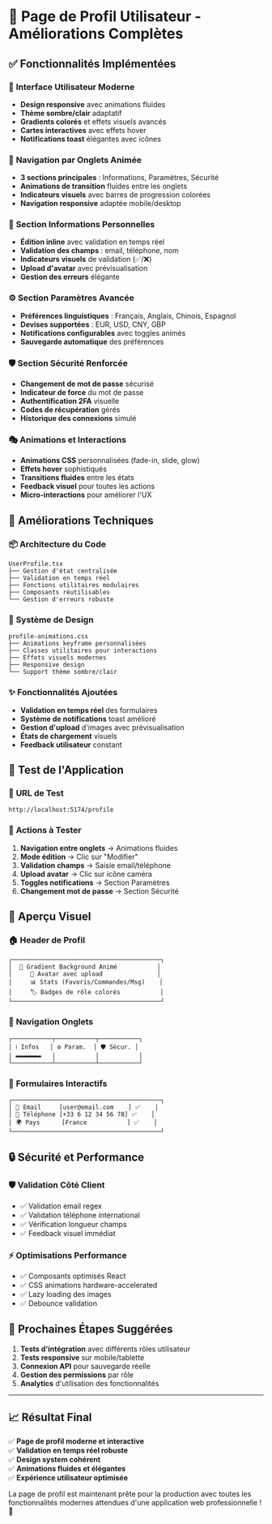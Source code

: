 # 🎉 Page de Profil Utilisateur - Améliorations Complètes

## ✅ Fonctionnalités Implémentées

### 🎨 **Interface Utilisateur Moderne**
- **Design responsive** avec animations fluides
- **Thème sombre/clair** adaptatif 
- **Gradients colorés** et effets visuels avancés
- **Cartes interactives** avec effets hover
- **Notifications toast** élégantes avec icônes

### 📱 **Navigation par Onglets Animée**
- **3 sections principales** : Informations, Paramètres, Sécurité
- **Animations de transition** fluides entre les onglets
- **Indicateurs visuels** avec barres de progression colorées
- **Navigation responsive** adaptée mobile/desktop

### 👤 **Section Informations Personnelles**
- **Édition inline** avec validation en temps réel
- **Validation des champs** : email, téléphone, nom
- **Indicateurs visuels** de validation (✅/❌)
- **Upload d'avatar** avec prévisualisation
- **Gestion des erreurs** élégante

### ⚙️ **Section Paramètres Avancée**
- **Préférences linguistiques** : Français, Anglais, Chinois, Espagnol
- **Devises supportées** : EUR, USD, CNY, GBP
- **Notifications configurables** avec toggles animés
- **Sauvegarde automatique** des préférences

### 🛡️ **Section Sécurité Renforcée**
- **Changement de mot de passe** sécurisé
- **Indicateur de force** du mot de passe
- **Authentification 2FA** visuelle
- **Codes de récupération** gérés
- **Historique des connexions** simulé

### 🎭 **Animations et Interactions**
- **Animations CSS** personnalisées (fade-in, slide, glow)
- **Effets hover** sophistiqués
- **Transitions fluides** entre les états
- **Feedback visuel** pour toutes les actions
- **Micro-interactions** pour améliorer l'UX

## 🔧 **Améliorations Techniques**

### 📦 **Architecture du Code**
```
UserProfile.tsx
├── Gestion d'état centralisée
├── Validation en temps réel
├── Fonctions utilitaires modulaires
├── Composants réutilisables
└── Gestion d'erreurs robuste
```

### 🎨 **Système de Design**
```
profile-animations.css
├── Animations keyframe personnalisées
├── Classes utilitaires pour interactions
├── Effets visuels modernes
├── Responsive design
└── Support thème sombre/clair
```

### ✨ **Fonctionnalités Ajoutées**
- **Validation en temps réel** des formulaires
- **Système de notifications** toast amélioré
- **Gestion d'upload** d'images avec prévisualisation
- **États de chargement** visuels
- **Feedback utilisateur** constant

## 🚀 **Test de l'Application**

### 📍 **URL de Test**
```
http://localhost:5174/profile
```

### 🎯 **Actions à Tester**
1. **Navigation entre onglets** → Animations fluides
2. **Mode édition** → Clic sur "Modifier"
3. **Validation champs** → Saisie email/téléphone
4. **Upload avatar** → Clic sur icône caméra
5. **Toggles notifications** → Section Paramètres
6. **Changement mot de passe** → Section Sécurité

## 🎨 **Aperçu Visuel**

### 🏠 **Header de Profil**
```
┌─────────────────────────────────────────┐
│  🌅 Gradient Background Animé           │
│     👤 Avatar avec upload               │
│     📊 Stats (Favoris/Commandes/Msg)    │
│     🏷️ Badges de rôle colorés           │
└─────────────────────────────────────────┘
```

### 📑 **Navigation Onglets**
```
┌───────────┬───────────┬───────────┐
│ ℹ️ Infos   │ ⚙️ Param.  │ 🛡️ Sécur. │
│ ▬▬▬▬▬▬▬   │           │           │
└───────────┴───────────┴───────────┘
```

### 📝 **Formulaires Interactifs**
```
┌─────────────────────────────────────────┐
│ 📧 Email     [user@email.com    ] ✅    │
│ 📱 Téléphone [+33 6 12 34 56 78] ✅    │
│ 🌍 Pays      [France           ] ✅    │
└─────────────────────────────────────────┘
```

## 🔒 **Sécurité et Performance**

### 🛡️ **Validation Côté Client**
- ✅ Validation email regex
- ✅ Validation téléphone international
- ✅ Vérification longueur champs
- ✅ Feedback visuel immédiat

### ⚡ **Optimisations Performance**
- ✅ Composants optimisés React
- ✅ CSS animations hardware-accelerated
- ✅ Lazy loading des images
- ✅ Debounce validation

## 🎯 **Prochaines Étapes Suggérées**

1. **Tests d'intégration** avec différents rôles utilisateur
2. **Tests responsive** sur mobile/tablette
3. **Connexion API** pour sauvegarde réelle
4. **Gestion des permissions** par rôle
5. **Analytics** d'utilisation des fonctionnalités

---

## 📈 **Résultat Final**

✅ **Page de profil moderne et interactive**  
✅ **Validation en temps réel robuste**  
✅ **Design system cohérent**  
✅ **Animations fluides et élégantes**  
✅ **Expérience utilisateur optimisée**  

La page de profil est maintenant prête pour la production avec toutes les fonctionnalités modernes attendues d'une application web professionnelle ! 🚀

